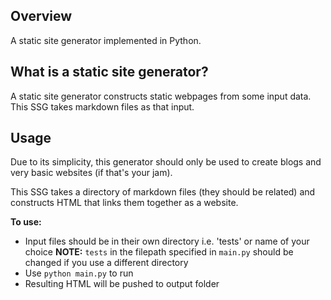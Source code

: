 ## Overview 

A static site generator implemented in Python. 

## What is a static site generator?

A static site generator constructs static webpages from some input data. This SSG takes markdown files as that input. 

## Usage 

Due to its simplicity, this generator should only be used to create blogs and very basic websites (if that's your jam). 

This SSG takes a directory of markdown files (they should be related) and constructs HTML that links them together as a website.

**To use:**

- Input files should be in their own directory i.e. 'tests' or name of your choice
  **NOTE:** `tests` in the filepath specified in `main.py` should be changed if you use a different directory 
- Use `python main.py` to run 
- Resulting HTML will be pushed to output folder 
